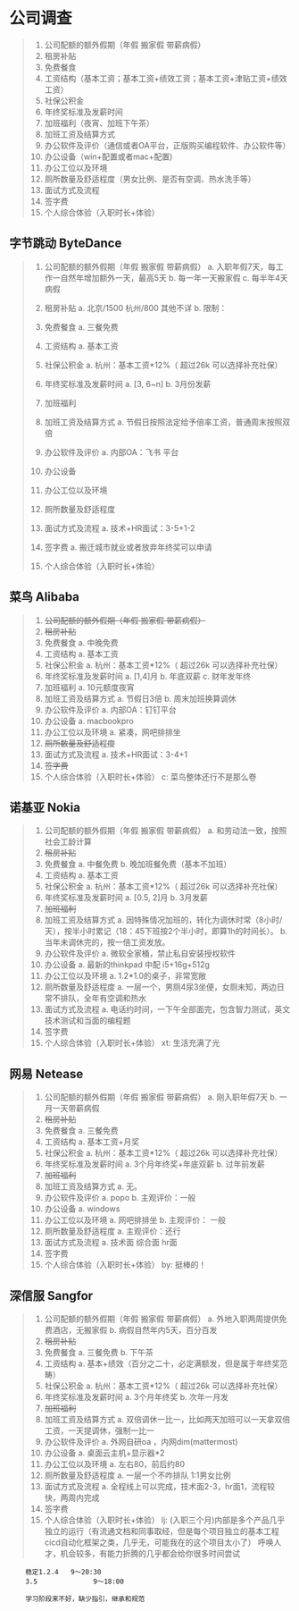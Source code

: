 # 公司调查

>1. 公司配额的额外假期（年假 搬家假 带薪病假）
>2. 租房补贴
>3. 免费餐食
>4. 工资结构（基本工资；基本工资+绩效工资；基本工资+津贴工资+绩效工资）
>5. 社保公积金
>6. 年终奖标准及发薪时间
>7. 加班福利（夜宵、加班下午茶）
>8. 加班工资及结算方式
>9. 办公软件及评价（通信或者OA平台，正版购买编程软件、办公软件等）
>10. 办公设备（win+配置或者mac+配置)
>11. 办公工位以及环境
>12. 厕所数量及舒适程度（男女比例、是否有空调、热水洗手等）
>13. 面试方式及流程
>14. 签字费
>15. 个人综合体验（入职时长+体验）

## 字节跳动 ByteDance

>  1. 公司配额的额外假期（年假 搬家假 带薪病假）
        a. 入职年假7天，每工作一自然年增加额外一天，最高5天
        b. 每一年一天搬家假
        c. 每半年4天病假
>  2. 租房补贴
        a. 北京/1500 杭州/800 其他不详
        b. 限制：
>  3. 免费餐食
        a. 三餐免费
>  4. 工资结构
        a. 基本工资
>  5. 社保公积金
        a. 杭州：基本工资*12%（ 超过26k 可以选择补充社保）
>  6. 年终奖标准及发薪时间
        a. [3, 6~n]
        b. 3月份发薪
>  7. 加班福利
>
>  8. 加班工资及结算方式
        a. 节假日按照法定给予倍率工资，普通周末按照双倍
>  9. 办公软件及评价
        a. 内部OA：飞书 平台
>  10. 办公设备
>
>  11. 办公工位以及环境
>
>  12. 厕所数量及舒适程度
>
>  13. 面试方式及流程
        a. 技术+HR面试：3-5+1-2
>  14. 签字费
        a. 搬迁城市就业或者放弃年终奖可以申请
>  15. 个人综合体验（入职时长+体验）

## 菜鸟 Alibaba

>  1. ~~公司配额的额外假期（年假 搬家假 带薪病假）~~
>  2. ~~租房补贴~~
>  3. 免费餐食
        a. 中晚免费
>  4. 工资结构
        a. 基本工资
>  5. 社保公积金
        a. 杭州：基本工资*12%（ 超过26k 可以选择补充社保）
>  6. 年终奖标准及发薪时间
        a. [1,4]月
        b. 年底双薪
        c. 财年发年终
>  7. 加班福利
        a. 10元额度夜宵
>  8. 加班工资及结算方式
        a. 节假日3倍
        b. 周末加班换算调休
>  9. 办公软件及评价
        a. 内部OA：钉钉平台
>  10. 办公设备
        a. macbookpro
>  11. 办公工位以及环境
        a. 紧凑，网吧排排坐
>  12. ~~厕所数量及舒适程度~~
>  13. 面试方式及流程
        a. 技术+HR面试：3-4+1
>  14. ~~签字费~~
>  15. 个人综合体验（入职时长+体验）
        c: 菜鸟整体还行不是那么卷

## 诺基亚 Nokia

>  1. 公司配额的额外假期（年假 搬家假 带薪病假）
        a. 和劳动法一致，按照社会工龄计算
>  2. ~~租房补贴~~
>  3. 免费餐食
        a. 中餐免费
        b. 晚加班餐免费（基本不加班）
>  4. 工资结构
        a. 基本工资
>  5. 社保公积金
        a. 杭州：基本工资*12%（ 超过26k 可以选择补充社保）
>  6. 年终奖标准及发薪时间
        a. [0.5, 2]月
        b. 3月发薪
>  7. ~~加班福利~~
>  8. 加班工资及结算方式
        a. 因特殊情况加班的，转化为调休时常（8小时/天），按半小时累记（18：45下班按2个半小时，即算1h的时间长）。
        b. 当年未调休完的，按一倍工资发放。
>  9. 办公软件及评价
        a. 微软全家桶，禁止私自安装授权软件
>  10. 办公设备
        a. 最新的thinkpad 中配  i5+16g+512g
>  11. 办公工位以及环境
        a. 1.2*1.0的桌子，非常宽敞
>  12. 厕所数量及舒适程度
        a. 一层一个，男厕4尿3坐便，女厕未知，两边日常不排队，全年有空调和热水
>  13. 面试方式及流程
        a. 电话约时间，一下午全部面完，包含智力测试，英文技术测试和当面的编程题
>  14. 签字费
>  15. 个人综合体验（入职时长+体验）
        xt: 生活充满了光

## 网易 Netease

>  1. 公司配额的额外假期（年假 搬家假 带薪病假）
        a. 刚入职年假7天
        b. 一月一天带薪病假
>  2. ~~租房补贴~~
>  3. 免费餐食
        a. 三餐免费
>  4. 工资结构
        a. 基本工资+月奖
>  5. 社保公积金
        a. 杭州：基本工资*12%（ 超过26k 可以选择补充社保）
>  6. 年终奖标准及发薪时间
        a.  3个月年终奖+年底双薪
        b. 过年前发薪
>  7. ~~加班福利~~
>  8. 加班工资及结算方式
        a. 无。
>  9. 办公软件及评价
        a. popo
        b. 主观评价：一般
>  10. 办公设备
        a. windows
>  11. 办公工位以及环境
        a. 网吧排排坐
        b. 主观评价： 一般
>  12. 厕所数量及舒适程度
        a. 主观评价：还行
>  13. 面试方式及流程
        a. 技术面 综合面 hr面
>  14. 签字费
>  15. 个人综合体验（入职时长+体验）
        by: 挺棒的！

## 深信服 Sangfor

>  1. 公司配额的额外假期（年假 搬家假 带薪病假）
        a. 外地入职两周提供免费酒店，无搬家假
        b. 病假自然年内5天，百分百发
>  2. ~~租房补贴~~
>  3. 免费餐食
        a. 三餐免费
        b. 下午茶
>  4. 工资结构
        a. 基本+绩效（百分之二十，必定满额发，但是属于年终奖范畴）
>  5. 社保公积金
        a. 杭州：基本工资*12%（ 超过26k 可以选择补充社保）
>  6. 年终奖标准及发薪时间
        a.  3个月年终奖
        b. 次年一月发
>  7. ~~加班福利~~
>  8. 加班工资及结算方式
        a. 双倍调休一比一，比如两天加班可以一天拿双倍工资，一天提调休，强制一比一
>  9. 办公软件及评价
        a. 外网自研oa ，内网dim(mattermost)
>  10. 办公设备
        a. 桌面云主机+显示器*2
>  11. 办公工位以及环境
        a. 左右80，前后约80
>  12. 厕所数量及舒适程度
        a. 一层一个不咋排队 1:1男女比例
>  13. 面试方式及流程
        a. 全程线上可以完成，技术面2-3，hr面1，流程较快，两周内完成
>  14. 签字费
>  15. 个人综合体验（入职时长+体验）
        lj: (入职三个月)内部是多个产品几乎独立的运行（有流通文档和同事取经，但是每个项目独立的基本工程cicd自动化框架之类，几乎无，可能我在的这个项目太小了）
        呼唤人才，机会较多，有能力折腾的几乎都会给你很多时间尝试

        稳定1.2.4   9～20:30
        3.5              9～18:00

        学习阶段来不好，缺少指引，继承和规范
